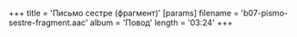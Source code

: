 +++
title = 'Письмо сестре (фрагмент)'
[params]
  filename = 'b07-pismo-sestre-fragment.aac'
  album = 'Повод'
  length = '03:24'
+++

